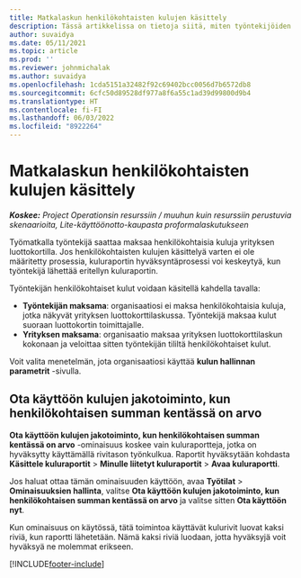 ```yaml
---
title: Matkalaskun henkilökohtaisten kulujen käsittely
description: Tässä artikkelissa on tietoja siitä, miten työntekijöiden työmatkoihin liittyvät henkilökohtaiset kulut voidaan käsitellä.
author: suvaidya
ms.date: 05/11/2021
ms.topic: article
ms.prod: ''
ms.reviewer: johnmichalak
ms.author: suvaidya
ms.openlocfilehash: 1cda5151a32482f92c69402bcc0056d7b6572db8
ms.sourcegitcommit: 6cfc50d89528df977a8f6a55c1ad39d99800d9b4
ms.translationtype: HT
ms.contentlocale: fi-FI
ms.lasthandoff: 06/03/2022
ms.locfileid: "8922264"
---
```

# <a name="work-with-personal-expenses-on-an-expense-report"></a>Matkalaskun henkilökohtaisten kulujen käsittely

_**Koskee:** Project Operationsin resurssiin / muuhun kuin resurssiin perustuvia skenaarioita, Lite-käyttöönotto-kaupasta proformalaskutukseen_

Työmatkalla työntekijä saattaa maksaa henkilökohtaisia kuluja yrityksen luottokortilla. Jos henkilökohtaisten kulujen käsittelyä varten ei ole määritetty prosessia, kuluraportin hyväksyntäprosessi voi keskeytyä, kun työntekijä lähettää eritellyn kuluraportin.

Työntekijän henkilökohtaiset kulut voidaan käsitellä kahdella tavalla:

  - **Työntekijän maksama**: organisaatiosi ei maksa henkilökohtaisia kuluja, jotka näkyvät yrityksen luottokorttilaskussa. Työntekijä maksaa kulut suoraan luottokortin toimittajalle. 
  - **Yrityksen maksama**: organisaatio maksaa yrityksen luottokorttilaskun kokonaan ja veloittaa sitten työntekijän tililtä henkilökohtaiset kulut.

Voit valita menetelmän, jota organisaatiosi käyttää **kulun hallinnan parametrit** -sivulla.


## <a name="enable-split-expense-function-when-personal-amount-field-has-value-defined"></a>Ota käyttöön kulujen jakotoiminto, kun henkilökohtaisen summan kentässä on arvo

**Ota käyttöön kulujen jakotoiminto, kun henkilökohtaisen summan kentässä on arvo** -ominaisuus koskee vain kuluraportteja, jotka on hyväksytty käyttämällä rivitason työnkulkua. Raportit hyväksytään kohdasta **Käsittele kuluraportit** > **Minulle liitetyt kuluraportit** > **Avaa kuluraportti**. 

Jos haluat ottaa tämän ominaisuuden käyttöön, avaa **Työtilat** > **Ominaisuuksien hallinta**, valitse **Ota käyttöön kulujen jakotoiminto, kun henkilökohtaisen summan kentässä on arvo** ja valitse sitten **Ota käyttöön nyt**. 

Kun ominaisuus on käytössä, tätä toimintoa käyttävät kulurivit luovat kaksi riviä, kun raportti lähetetään. Nämä kaksi riviä luodaan, jotta hyväksyjä voit hyväksyä ne molemmat erikseen.


[!INCLUDE[footer-include](../includes/footer-banner.md)]
